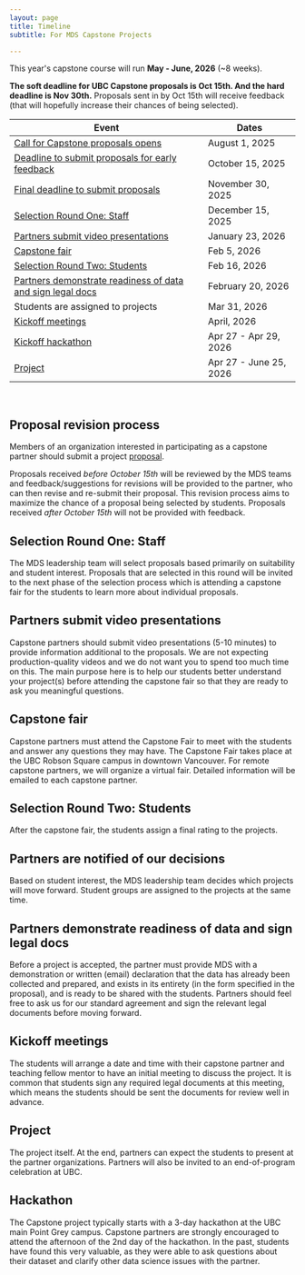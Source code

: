 ```yaml
---
layout: page
title: Timeline
subtitle: For MDS Capstone Projects

---
```


This year's capstone course will run __May - June, 2026__ (~8 weeks).

**The soft deadline for UBC Capstone proposals is Oct 15th. And the hard deadline is Nov 30th.** Proposals sent in by Oct 15th will receive feedback (that will hopefully increase their chances of being selected).

| Event                                                                                                                     | Dates                  |
|---------------------------------------------------------------------------------------------------------------------------|------------------------|
| [Call for Capstone proposals opens](https://ubc-mds.github.io/capstone/proposal/)                                         | August 1, 2025         |
| [Deadline to submit proposals for early feedback](#proposal-revision-process)                                             | October 15, 2025       |
| [Final deadline to submit proposals](#proposal-revision-process)                                                          | November 30, 2025      |
| [Selection Round One: Staff](#selection-round-one-staff)                                                                  | December 15, 2025      |
| [Partners submit video presentations](#partners-submit-video-presentations)                                               | January 23, 2026       |
| [Capstone fair](#capstone-fair)                                                                                           | Feb 5, 2026            |
| [Selection Round Two: Students](#selection-round-two-students)                                                            | Feb 16, 2026           |
| [Partners demonstrate readiness of data and sign legal docs](#partners-demonstrate-readiness-of-data-and-sign-legal-docs) | February 20, 2026      |
| Students are assigned to projects                                                                                         | Mar 31, 2026           |
| [Kickoff meetings](#kickoff-meetings)                                                                                     | April, 2026            |
| [Kickoff hackathon](#hackathon)                                                                                           | Apr 27 - Apr 29, 2026  |
| [Project](#project)                                                                                                       | Apr 27 - June 25, 2026 |

<br>

## Proposal revision process

Members of an organization interested in participating as a capstone partner should submit a project [proposal](https://ubc-mds.github.io/capstone/proposal/).

Proposals received *before October 15th* will be reviewed by the MDS teams and feedback/suggestions for revisions will be provided to the partner, who can then revise and re-submit their proposal. This revision process aims to maximize the chance of a proposal being selected by students. Proposals received *after October 15th* will not be provided with feedback.

## Selection Round One: Staff

The MDS leadership team will select proposals based primarily on suitability and student interest. Proposals that are selected in this round will be invited to the next phase of the selection process which is attending a capstone fair for the students to learn more about individual proposals.

## Partners submit video presentations
Capstone partners should submit video presentations (5-10 minutes) to provide information additional to the proposals. We are not expecting production-quality videos and we do not want you to spend too much time on this. The main purpose here is to help our students better understand your project(s) before attending the capstone fair so that they are ready to ask you meaningful questions.

## Capstone fair

Capstone partners must attend the Capstone Fair to meet with the students and answer any questions they may have. The Capstone Fair takes place at the UBC Robson Square campus in downtown Vancouver. For remote capstone partners, we will organize a virtual fair. Detailed information will be emailed to each capstone partner. 

<!-- An example of a Capstone fair slide deck can be found [here](/capstone/Sauder2019CapstoneFair.pdf).-->

## Selection Round Two: Students

After the capstone fair, the students assign a final rating to the projects.

## Partners are notified of our decisions

Based on student interest, the MDS leadership team decides which projects will move forward. Student groups are assigned to the projects at the same time.

## Partners demonstrate readiness of data and sign legal docs

Before a project is accepted, the partner must provide MDS with a demonstration or written (email) declaration that the data has already been collected and prepared, and exists in its entirety (in the form specified in the proposal), and is ready to be shared with the students.
Partners should feel free to ask us for our standard agreement and sign the relevant legal documents before moving forward.

## Kickoff meetings

The students will arrange a date and time with their capstone partner and teaching fellow mentor to have an initial meeting to discuss the project. It is common that students sign any required legal documents at this meeting, which means the students should be sent the documents for review well in advance.

## Project

The project itself. At the end, partners can expect the students to present at the partner organizations. Partners will also be invited to an end-of-program celebration at UBC.

## Hackathon

The Capstone project typically starts with a 3-day hackathon at the UBC main Point Grey campus. Capstone partners are strongly encouraged to attend the afternoon of the 2nd day of the hackathon. In the past, students have found this very valuable, as they were able to ask questions about their dataset and clarify other data science issues with the partner.

